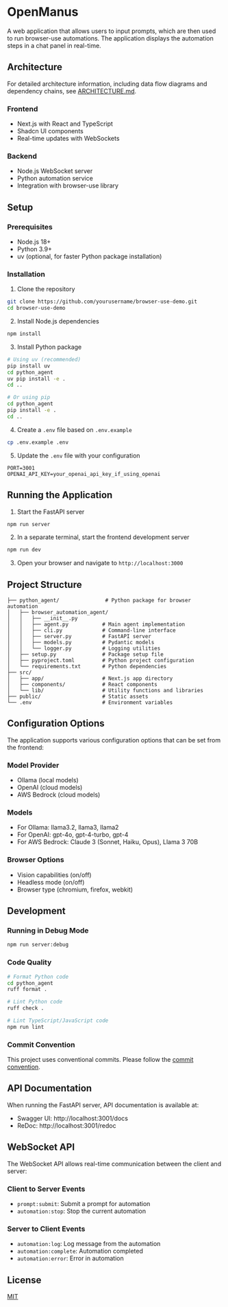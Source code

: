 # OpenManus

A web application that allows users to input prompts, which are then used to run browser-use automations. The application displays the automation steps in a chat panel in real-time.

## Architecture

For detailed architecture information, including data flow diagrams and dependency chains, see [ARCHITECTURE.md](./docs/ARCHITECTURE.md).

### Frontend
- Next.js with React and TypeScript
- Shadcn UI components
- Real-time updates with WebSockets

### Backend
- Node.js WebSocket server
- Python automation service
- Integration with browser-use library

## Setup

### Prerequisites
- Node.js 18+
- Python 3.9+
- uv (optional, for faster Python package installation)

### Installation

1. Clone the repository
```bash
git clone https://github.com/yourusername/browser-use-demo.git
cd browser-use-demo
```

2. Install Node.js dependencies
```bash
npm install
```

3. Install Python package
```bash
# Using uv (recommended)
pip install uv
cd python_agent
uv pip install -e .
cd ..

# Or using pip
cd python_agent
pip install -e .
cd ..
```

4. Create a `.env` file based on `.env.example`
```bash
cp .env.example .env
```

5. Update the `.env` file with your configuration
```
PORT=3001
OPENAI_API_KEY=your_openai_api_key_if_using_openai
```

## Running the Application

1. Start the FastAPI server
```bash
npm run server
```

2. In a separate terminal, start the frontend development server
```bash
npm run dev
```

3. Open your browser and navigate to `http://localhost:3000`

## Project Structure

```
├── python_agent/               # Python package for browser automation
│   ├── browser_automation_agent/
│   │   ├── __init__.py
│   │   ├── agent.py           # Main agent implementation
│   │   ├── cli.py             # Command-line interface
│   │   ├── server.py          # FastAPI server
│   │   ├── models.py          # Pydantic models
│   │   └── logger.py          # Logging utilities
│   ├── setup.py               # Package setup file
│   ├── pyproject.toml         # Python project configuration
│   └── requirements.txt       # Python dependencies
├── src/
│   ├── app/                   # Next.js app directory
│   ├── components/            # React components
│   └── lib/                   # Utility functions and libraries
├── public/                    # Static assets
└── .env                       # Environment variables
```

## Configuration Options

The application supports various configuration options that can be set from the frontend:

### Model Provider
- Ollama (local models)
- OpenAI (cloud models)
- AWS Bedrock (cloud models)

### Models
- For Ollama: llama3.2, llama3, llama2
- For OpenAI: gpt-4o, gpt-4-turbo, gpt-4
- For AWS Bedrock: Claude 3 (Sonnet, Haiku, Opus), Llama 3 70B

### Browser Options
- Vision capabilities (on/off)
- Headless mode (on/off)
- Browser type (chromium, firefox, webkit)

## Development

### Running in Debug Mode
```bash
npm run server:debug
```

### Code Quality
```bash
# Format Python code
cd python_agent
ruff format .

# Lint Python code
ruff check .

# Lint TypeScript/JavaScript code
npm run lint
```

### Commit Convention
This project uses conventional commits. Please follow the [commit convention](./COMMIT_CONVENTION.md).

## API Documentation

When running the FastAPI server, API documentation is available at:
- Swagger UI: http://localhost:3001/docs
- ReDoc: http://localhost:3001/redoc

## WebSocket API

The WebSocket API allows real-time communication between the client and server:

### Client to Server Events
- `prompt:submit`: Submit a prompt for automation
- `automation:stop`: Stop the current automation

### Server to Client Events
- `automation:log`: Log message from the automation
- `automation:complete`: Automation completed
- `automation:error`: Error in automation

## License
[MIT](./LICENSE)

